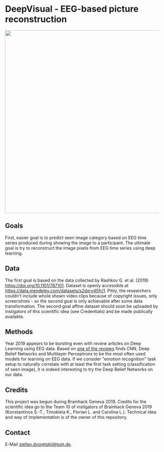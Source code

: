 # DeepVisual - EEG-based picture reconstruction

<!--(https://www.kentpaulette.com/wp-content/uploads/dream-bear-painting-artist-kent-paulette.jpg)-->
<img src="https://www.kentpaulette.com/wp-content/uploads/dream-bear-painting-artist-kent-paulette.jpg" width="600px" />

## Goals
First, easier goal is to predict seen image category based on EEG time series produced during showing the image to a participant.
The ultimate goal is try to reconstruct the image pixels from EEG time series using deep learning.

## Data 
The first goal is based on the data collected by Rashkov G. et al. (2019) https://doi.org/10.1101/787101. Dataset is openly accessible at https://data.mendeley.com/datasets/s2dxrv45fr/1. Pitily, the researchers couldn't include whole shown video clips because of copyright issues, only screenshots - so the second goal is only achievable after some data transformation.
The second goal affine dataset should soon be uploaded by instigators of this scientific idea (see Credentials) and be made publically available.


## Methods
Year 2019 appears to be bursting even with *review* articles on Deep Learning using EEG data. Based on [one of the reviews](https://iopscience.iop.org/article/10.1088/1741-2552/ab0ab5) finds CNN, Deep Belief Networks and Multilayer Perceptrons to be the most often used models for learning on EEG data. If we consider "emotion recognition" task setup to naturally correlate with at least the first task setting (classification of seen image), it is indeed interesting to try the Deep Belief Networks on our data.

## Credits
This project was begun during Brainhack Geneva 2019. Credits for the scientific idea go to the Team 10 of instigators of Brainhack Geneva 2019 (Konstantinos S.-T., Timokleia K., Florian L. and Carolina L.). Technical idea and way of implementation is of the owner of this repository.

## Contact
E-Mail stefan.dvoretskii@tum.de.
